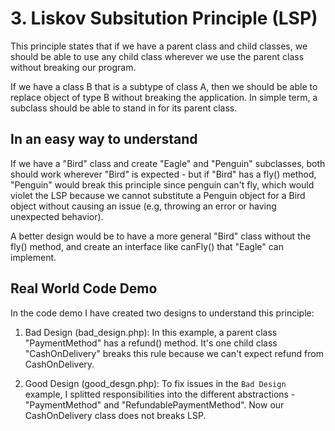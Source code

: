 # 3. Liskov Subsitution Principle (LSP)
This principle states that if we have a parent class and child classes, we should be able to use any child class wherever we use the parent class without breaking our program.

If we have a class B that is a subtype of class A, then we should be able to replace object of type B without breaking the application. In simple term, a subclass should be able to stand in for its parent class.

## In an easy way to understand
If we have a "Bird" class and create "Eagle" and "Penguin" subclasses, both should work wherever "Bird" is expected - but if "Bird" has a fly() method, "Penguin" would break this principle since penguin can't fly, which would violet the LSP because we cannot substitute a Penguin object for a Bird object without causing an issue (e.g, throwing an error or having unexpected behavior). 

A better design would be to have a more general "Bird" class without the fly() method, and create an interface like canFly() that "Eagle" can implement.


## Real World Code Demo
In the code demo I have created two designs to understand this principle:

1. Bad Design (bad_design.php): In this example, a parent class "PaymentMethod" has a refund() method. It's one child class "CashOnDelivery" breaks this rule because we can't expect refund from CashOnDelivery.

2. Good Design (good_desgn.php): To fix issues in the `Bad Design` example, I splitted responsibilities into the different abstractions -  "PaymentMethod" and "RefundablePaymentMethod". 
Now our CashOnDelivery class does not breaks LSP.